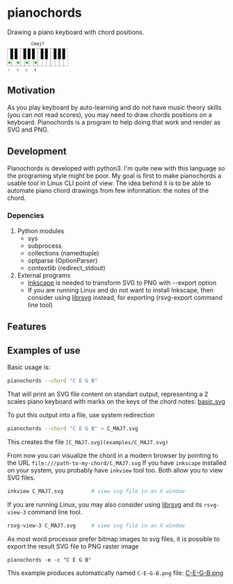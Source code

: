 # pianochords
Drawing a piano keyboard with chord positions.

![c_maj7.png](examples/c_maj7.png)

## Motivation
As you play keyboard by auto-learning and do not have music theory skills (you can not read scores), you may need to draw chords positions on a keyboard. Pianochords is a program to help doing that work and render as SVG and PNG.

## Development
Pianochords is developed with python3. I'm quite new with this language so the programing style might be poor. 
My goal is first to make pianochords a usable tool in Linux CLI point of view. The idea behind it is to be able to automate piano chord drawings from few information: the notes of the chord.

### Depencies
1. Python modules
    - sys
    - subprocess
    - collections (namedtuple)
    - optparse (OptionParser)
    - contextlib (redirect_stdout)
2. External programs
    - [Inkscape](https://inkscape.org/) is needed to transform SVG to PNG with --export option
    - If you are running Linux and do not want to install Inkscape, then consider using [librsvg](https://wiki.gnome.org/Projects/LibRsvg) instead, for exporting (rsvg-export command line tool)

## Features


## Examples of use

Basic usage is:
```bash
pianochords --chord "C E G B"
```
That will print an SVG file content on standart output, representing a 2 scales piano keyboard with marks on the keys of the chord notes:
[basic.svg](examples/basic.svg)

To put this output into a file, use system redirection
```bash
pianochords --chord "C E G B" > C_MAJ7.svg
```
This creates the file `[C_MAJ7.svg](examples/C_MAJ7.svg)`

From now you can visualize the chord in a modern browser by pointing to the URL `file:///path-to-my-chord/C_MAJ7.svg`
If you have `inkscape` installed on your system, you probably have `inkview` tool too. Both allow you to view SVG files.
```bash
inkview C_MAJ7.svg         # view svg file in an X window
```

If you are running Linux, you may also consider using [librsvg](https://wiki.gnome.org/Projects/LibRsvg) and its `rsvg-view-3` command line tool.
```bash
rsvg-view-3 C_MAJ7.svg     # view svg file in an X window
```

As most word processor prefer bitmap images to svg files, it is possible to export the result SVG file to PNG raster image
```
pianochords -e -c "C E G B"
```
This example produces automatically named `C-E-G-B.png` file:
[C-E-G-B.png](examples/C-E-G-B.png)

